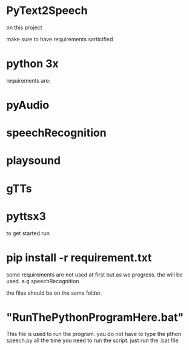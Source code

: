 # PyText2Speech
on this project

 make sure to have requirements sarticified

# python 3x

requirements are:
# pyAudio
# speechRecognition
# playsound
# gTTs
# pyttsx3

to get started run
# pip install -r requirement.txt

some requirements are not used at first but as we progress. the will be used. e.g speechRecognition

the files should  be on the same folder.

# "RunThePythonProgramHere.bat"
This file is used to run the program. you do not have to type the pthon speech.py all the time you need to run the script. just run the .bat file
